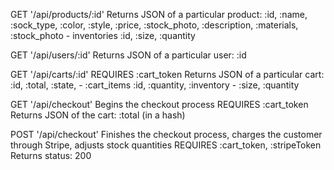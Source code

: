 GET '/api/products/:id'
Returns JSON of a particular product:
  :id, :name, :sock_type, :color, :style, :price, :stock_photo, :description, :materials, :stock_photo
    - inventories
      :id, :size, :quantity

GET '/api/users/:id'
Returns JSON of a particular user:
  :id

GET '/api/carts/:id'
REQUIRES :cart_token
Returns JSON of a particular cart:
  :id, :total, :state,
    - :cart_items
      :id, :quantity, :inventory
        - :size, :quantity

GET '/api/checkout'
Begins the checkout process
REQUIRES :cart_token
Returns JSON of the cart:
  :total (in a hash)

POST '/api/checkout'
Finishes the checkout process, charges the customer through Stripe, adjusts stock quantities
REQUIRES :cart_token, :stripeToken
Returns status: 200
